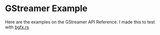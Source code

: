 # GStreamer Example
Here are the examples on the GStreamer API Reference. 
I made this to test with [bgfx.rs](https://github.com/emoon/bgfx-rs)

